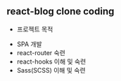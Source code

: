 ## react-blog clone coding

- 프로젝트 목적

* SPA 개발 
* react-router 숙련
* react-hooks 이해 및 숙련
* Sass(SCSS) 이해 및 숙련